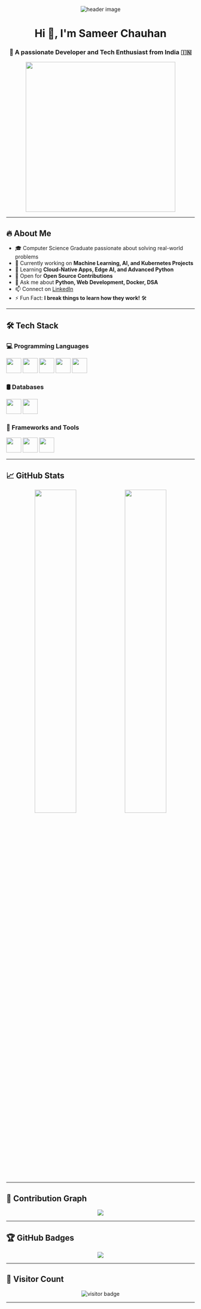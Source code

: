 <!-- HEADER IMAGE -->
<p align="center">
  <img src="https://m.media-amazon.com/images/I/61l2HJPEV9L._AC_SL1500_.jpg
" alt="header image" />
</p>

<h1 align="center">Hi 👋, I'm Sameer Chauhan</h1>
<h3 align="center">🚀 A passionate Developer and Tech Enthusiast from India 🇮🇳</h3>

<!-- PROGRAMMER GIF -->
<p align="center">
  <img src="https://i.pinimg.com/originals/17/c7/69/17c7692c0b1bdb2c328c0c8d0a1e6993.gif" width="400px"/>
</p>

---

## 🔥 About Me

- 🎓 Computer Science Graduate passionate about solving real-world problems
- 🔭 Currently working on **Machine Learning, AI, and Kubernetes Projects**
- 🌱 Learning **Cloud-Native Apps, Edge AI, and Advanced Python**
- 👯 Open for **Open Source Contributions**
- 💬 Ask me about **Python, Web Development, Docker, DSA**
- 📫 Connect on [LinkedIn](https://www.linkedin.com/in/sameer-chauhan-363298269/)
- ⚡ Fun Fact: **I break things to learn how they work!** 🛠️

---

## 🛠️ Tech Stack

### 💻 Programming Languages
<p align="left">
  <img src="https://cdn.jsdelivr.net/gh/devicons/devicon/icons/python/python-original.svg" width="40" height="40"/> 
  <img src="https://cdn.jsdelivr.net/gh/devicons/devicon/icons/cplusplus/cplusplus-original.svg" width="40" height="40"/>
  <img src="https://cdn.jsdelivr.net/gh/devicons/devicon/icons/javascript/javascript-original.svg" width="40" height="40"/>
  <img src="https://cdn.jsdelivr.net/gh/devicons/devicon/icons/html5/html5-original.svg" width="40" height="40"/>
  <img src="https://cdn.jsdelivr.net/gh/devicons/devicon/icons/css3/css3-original.svg" width="40" height="40"/>
</p>

### 🛢️ Databases
<p align="left">
  <img src="https://cdn.jsdelivr.net/gh/devicons/devicon/icons/mysql/mysql-original.svg" width="40" height="40"/>
  <img src="https://cdn.jsdelivr.net/gh/devicons/devicon/icons/postgresql/postgresql-original.svg" width="40" height="40"/>
</p>

### 🚀 Frameworks and Tools
<p align="left">
  <img src="https://cdn.jsdelivr.net/gh/devicons/devicon/icons/django/django-plain.svg" width="40" height="40"/>
  <img src="https://cdn.jsdelivr.net/gh/devicons/devicon/icons/docker/docker-original.svg" width="40" height="40"/>
  <img src="https://cdn.jsdelivr.net/gh/devicons/devicon/icons/kubernetes/kubernetes-plain.svg" width="40" height="40"/>
</p>

---

## 📈 GitHub Stats

<p align="center">
  <img src="https://github-readme-stats.vercel.app/api?username=Samleer&show_icons=true&theme=tokyonight&hide_border=true" width="47%" />
  <img src="https://github-readme-streak-stats.herokuapp.com/?user=Samleer&theme=tokyonight&hide_border=true" width="47%" />
</p>

---

## 🧠 Contribution Graph

<p align="center">
  <img src="https://github-readme-activity-graph.vercel.app/graph?username=Samleer&theme=tokyo-night&hide_border=true">
</p>

---

## 🏆 GitHub Badges

<p align="center">
  <img src="https://github-profile-trophy.vercel.app/?username=Samleer&theme=tokyonight&row=1&margin-w=15&no-bg=true&no-frame=true" />
</p>

---

## 👀 Visitor Count

<p align="center">
  <img src="https://komarev.com/ghpvc/?username=Samleer&style=flat-square&color=blue" alt="visitor badge"/>
</p>

---

